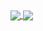 <a href="https://github.com/hellonlp/github-readme-stats">
  <img align="center" src="https://github-readme-stats.vercel.app/api/pin/?username=hellonlp&repo=github-readme-stats" />
</a>
<a href="https://github.com/hellonlp/convoychat">
  <img align="center" src="https://github-readme-stats.vercel.app/api/pin/?username=hellonlp&repo=convoychat" />
</a>

